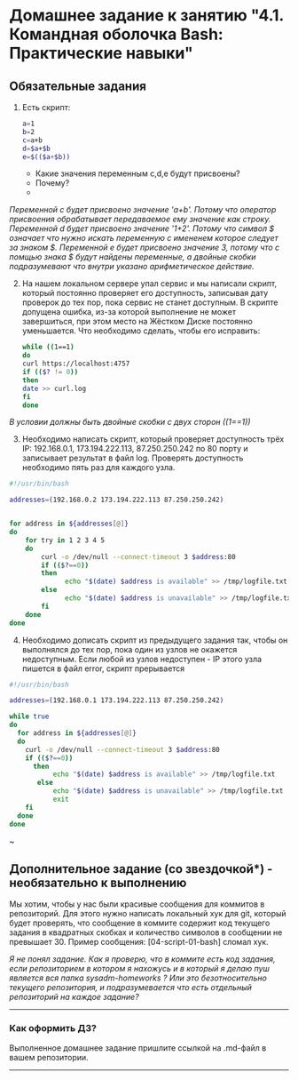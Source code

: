 # Домашнее задание к занятию "4.1. Командная оболочка Bash: Практические навыки"

## Обязательные задания

1. Есть скрипт:
	```bash
	a=1
	b=2
	c=a+b
	d=$a+$b
	e=$(($a+$b))
	```
	* Какие значения переменным c,d,e будут присвоены?
	* Почему?
	* 
_Переменной с будет присвоено значение 'a+b'. Потому что оператор присвоения обрабатывает передаваемое ему значение как строку.
Переменной d будет присвоено значение '1+2'. Потому что символ $ означает что нужно искать переменную с имененем которое следует за знаком $.
Переменной е будет присвоено значение 3, потому что с помщью знака $ будут найдены переменные, а двойные скобки подразумевают что внутри указано арифметическое действие._

2. На нашем локальном сервере упал сервис и мы написали скрипт, который постоянно проверяет его доступность, записывая дату проверок до тех пор, пока сервис не станет доступным. В скрипте допущена ошибка, из-за которой выполнение не может завершиться, при этом место на Жёстком Диске постоянно уменьшается. Что необходимо сделать, чтобы его исправить:
	```bash
	while ((1==1)
	do
	curl https://localhost:4757
	if (($? != 0))
	then
	date >> curl.log
	fi
	done
	```
_В условии должны быть двойные скобки с двух сторон ((1==1))_
	
3. Необходимо написать скрипт, который проверяет доступность трёх IP: 192.168.0.1, 173.194.222.113, 87.250.250.242 по 80 порту и записывает результат в файл log. Проверять доступность необходимо пять раз для каждого узла.


```bash
#!/usr/bin/bash

addresses=(192.168.0.2 173.194.222.113 87.250.250.242)


for address in ${addresses[@]}
do
    for try in 1 2 3 4 5
    do
        curl -o /dev/null --connect-timeout 3 $address:80
        if (($?==0))
        then
              echo "$(date) $address is available" >> /tmp/logfile.txt
        else
              echo "$(date) $address is unavailable" >> /tmp/logfile.txt
        fi
    done
done
```

4. Необходимо дописать скрипт из предыдущего задания так, чтобы он выполнялся до тех пор, пока один из узлов не окажется недоступным. Если любой из узлов недоступен - IP этого узла пишется в файл error, скрипт прерывается

```bash
#!/usr/bin/bash

addresses=(192.168.0.1 173.194.222.113 87.250.250.242)

while true
do
  for address in ${addresses[@]}
  do
    curl -o /dev/null --connect-timeout 3 $address:80
    if (($?==0))
      then
           echo "$(date) $address is available" >> /tmp/logfile.txt
       else
           echo "$(date) $address is unavailable" >> /tmp/logfile.txt
           exit
    fi
  done
done
```
~        

## Дополнительное задание (со звездочкой*) - необязательно к выполнению

Мы хотим, чтобы у нас были красивые сообщения для коммитов в репозиторий. Для этого нужно написать локальный хук для git, который будет проверять, что сообщение в коммите содержит код текущего задания в квадратных скобках и количество символов в сообщении не превышает 30. Пример сообщения: \[04-script-01-bash\] сломал хук.

_Я не понял задание. Как я проверю, что в коммите есть код задания, если репозиторием в котором я нахожусь и в который я делаю пуш является вся папка  sysadm-homeworks ?
Или это безотносительно текущего репозитория, и подразумевается что есть отдельный репозиторий на каждое задание?_

---

### Как оформить ДЗ?

Выполненное домашнее задание пришлите ссылкой на .md-файл в вашем репозитории.

---
